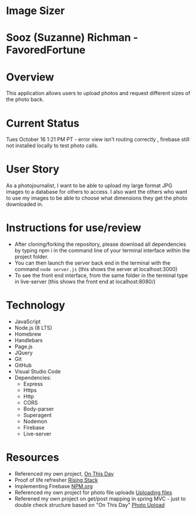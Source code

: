 # Image Sizer

# Sooz (Suzanne) Richman - FavoredFortune

# Overview
This application allows users to upload photos and request different sizes of the photo back.

# Current Status
Tues October 16 1:21 PM PT - error view isn't routing correctly , firebase still not installed locally to test photo calls.

# User Story
As a photojournalist, I want to be able to upload my large format JPG images to a database for others to access. I also want the others who want to use my images to be able to choose what dimensions they get the photo downloaded in.

# Instructions for use/review
- After cloning/forking the repository, please download all dependencies by typing npm i in the command line of your terminal interface within the project folder.
- You can then launch the server back end in the terminal with the command 
`node server.js` (this shows the server at localhost:3000)
- To see the front end interface, from the same folder in the terminal type in live-server (this shows the front end at localhost:8080/)

# Technology
 - JavaScript
 - Node.js (8 LTS)
 - Homebrew
 - Handlebars
 - Page.js
 - JQuery
 - Git
 - GitHub
 - Visual Studio Code
 - Dependencies:
    - Express
    - Https
    - Http
    - CORS
    - Body-parser
    - Superagent
    - Nodemon
    - Firebase
    - Live-server

# Resources
- Referenced my own project, [On This Day](On-This-Day/thisday-server)
- Proof of life refresher [Rising Stack](https://blog.risingstack.com/your-first-node-js-http-server/)
- Implementing Firebase [NPM.org](https://www.npmjs.com/package/firebase)
- Referenced my own project for photo file uploads [Uploading files](https://github.com/FavoredFortune/13-uploading-files)
- Referened my own project on get/post mapping in spring MVC - just to double check structure based on "On This Day" [Photo Upload](https://github.com/FavoredFortune/31-photo-upload)